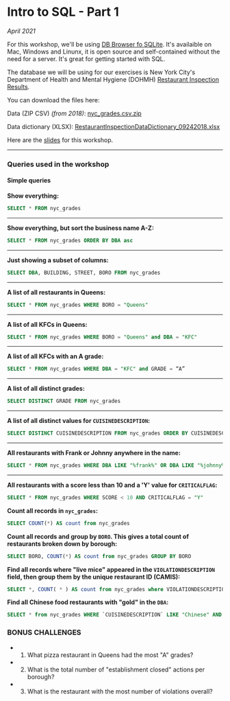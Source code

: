 # Intro to SQL - Part 1
_April 2021_

For this workshop, we'll be using [DB Browser fo SQLite](https://sqlitebrowser.org/dl/). It's availaible on Mac, Windows and Linunx, it is open source and self-contained without the need for a server. It's great for getting started with SQL.

The database we will be using for our exercises is New York City's Department of Health and Mental Hygiene (DOHMH) [Restaurant Inspection Results](https://data.cityofnewyork.us/Health/DOHMH-New-York-City-Restaurant-Inspection-Results/43nn-pn8j).

You can download the files here:

Data (ZIP CSV) _(from 2018)_: 
[nyc_grades.csv.zip](https://github.com/jonkeegan/intro-to-sql/raw/master/nyc_grades.csv.zip)

Data dictionary (XLSX): 
[RestaurantInspectionDataDictionary_09242018.xlsx](https://github.com/jonkeegan/intro-to-sql/raw/master/RestaurantInspectionDataDictionary_09242018.xlsx)

Here are the [slides](https://docs.google.com/presentation/d/1wKlNn9b-B5RgN6dBMMvhNVIGliIj4GCpoZlkdxMkS8M/edit?usp=sharing) for this workshop.

---
### Queries used in the workshop

#### Simple queries
**Show everything:**
```sql
SELECT * FROM nyc_grades
```
---
**Show everything, but sort the business name A-Z:**
```sql
SELECT * FROM nyc_grades ORDER BY DBA asc
```
---
**Just showing a subset of columns:**
```sql
SELECT DBA, BUILDING, STREET, BORO FROM nyc_grades
```
---
**A list of all restaurants in Queens:**
```sql
SELECT * FROM nyc_grades WHERE BORO = "Queens"
```
---
**A list of all KFCs in Queens:**
```sql
SELECT * FROM nyc_grades WHERE BORO = "Queens" and DBA = "KFC"
```
---
**A list of all KFCs with an A grade:**
```sql
SELECT * FROM nyc_grades WHERE DBA = "KFC" and GRADE = “A”
```
---
**A list of all distinct grades:**
```sql
SELECT DISTINCT GRADE FROM nyc_grades
```
---
**A list of all distinct values for `CUISINEDESCRIPTION`:**
```sql
SELECT DISTINCT CUISINEDESCRIPTION FROM nyc_grades ORDER BY CUISINEDESCRIPTION ASC 
```
---
**All restaurants with Frank or Johnny anywhere in the name:**
```sql
SELECT * FROM nyc_grades WHERE DBA LIKE "%frank%" OR DBA LIKE "%johnny%"
```
---
**All restaurants with a score less than 10 and a 'Y' value for `CRITICALFLAG`:**
```sql
SELECT * FROM nyc_grades WHERE SCORE < 10 AND CRITICALFLAG = "Y"
```
**Count all records in `nyc_grades`:**

```sql
SELECT COUNT(*) AS count from nyc_grades
```
**Count all records and group by `BORO`. This gives a total count of restaurants broken down by borough:**
```sql
SELECT BORO, COUNT(*) AS count from nyc_grades GROUP BY BORO
```
**Find all records where "live mice" appeared in the `VIOLATIONDESCRIPTION` field, then group them by the unique restaurant ID (CAMIS):**
```sql
SELECT *, COUNT( * ) AS count from nyc_grades where VIOLATIONDESCRIPTION LIKE "%live mice%" group by `CAMIS` order by count desc
```
**Find all Chinese food restaurants with "gold" in the `DBA`:**
```sql
SELECT * from nyc_grades WHERE `CUISINEDESCRIPTION` LIKE "Chinese" AND `DBA` LIKE "%gold%" AND `BORO`= "Manhattan"
```
### BONUS CHALLENGES

- 1. What pizza restaurant in Queens had the most "A" grades?
- 2. What is the total number of "establishment closed" actions per borough?
- 3. What is the restaurant with the most number of violations overall?
